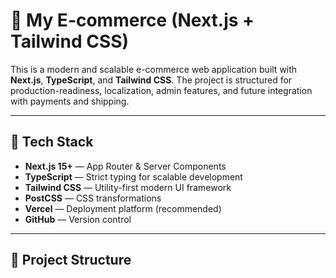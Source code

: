 # 🛒 My E-commerce (Next.js + Tailwind CSS)

This is a modern and scalable e-commerce web application built with **Next.js**, **TypeScript**, and **Tailwind CSS**. The project is structured for production-readiness, localization, admin features, and future integration with payments and shipping.

---

## 🚀 Tech Stack

- **Next.js 15+** — App Router & Server Components
- **TypeScript** — Strict typing for scalable development
- **Tailwind CSS** — Utility-first modern UI framework
- **PostCSS** — CSS transformations
- **Vercel** — Deployment platform (recommended)
- **GitHub** — Version control

---

## 📁 Project Structure

